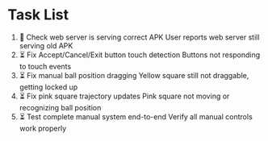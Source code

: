 # Task List

1. 🔄 Check web server is serving correct APK
User reports web server still serving old APK
2. ⏳ Fix Accept/Cancel/Exit button touch detection
Buttons not responding to touch events
3. ⏳ Fix manual ball position dragging
Yellow square still not draggable, getting locked up
4. ⏳ Fix pink square trajectory updates
Pink square not moving or recognizing ball position
5. ⏳ Test complete manual system end-to-end
Verify all manual controls work properly

